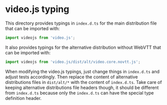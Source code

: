 # video.js typing

This directory provides typings in `index.d.ts` for the main distribution file that can be imported with:

```typescript
import videojs from 'video.js';
```

It also provides typings for the alternative distribution without WebVTT that can be imported with:

```typescript
import videojs from 'video.js/dist/alt/video.core.novtt.js';
```

When modifying the video.js typings, just change things in `index.d.ts` and adjust tests accordingly.
Then replace the content of alternative distributions files in `dist/alt/*` with the content of `index.d.ts`. Take care of keeping alternative distributions file headers though, it should be different from `index.d.ts` because only the `index.d.ts` can have the special type definition header.
